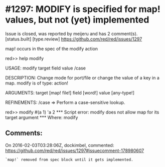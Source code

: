 
#1297: MODIFY is specified for map! values, but not (yet) implemented
================================================================================
Issue is closed, was reported by meijeru and has 2 comment(s).
[status.built] [type.review]
<https://github.com/red/red/issues/1297>

map! occurs in the spec of the modify action

red>> help modify

USAGE:
    modify target  field  value  /case

DESCRIPTION:
     Change mode for port/file or change the value of a key in a map.
     modify is of type: action!

ARGUMENTS:
     target  [map! file!]
     field  [word!]
     value  [any-type!]

REFINEMENTS:
     /case => Perform a case-sensitive lookup.

red>> modify #(a 1) 'a 2
**\* Script error: modify does not allow map for its target argument
**\* Where: modify



Comments:
--------------------------------------------------------------------------------

On 2016-02-03T03:28:06Z, dockimbel, commented:
<https://github.com/red/red/issues/1297#issuecomment-178980607>

    `map!` removed from spec block until it gets implemented.

